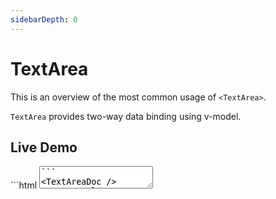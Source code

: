 ```yaml
---
sidebarDepth: 0
---
```


# TextArea

This is an overview of the most common usage of `<TextArea>`.

`TextArea` provides two-way data binding using v-model.

## Live Demo

<DocExampleBox codeBox="https://codesandbox.io/s/w61lryop88?module=%2Fsrc%2FApp.vue">
```html
<TextArea text="Multi\nLine\nText" />
```
<TextAreaDoc />
</DocExampleBox>

## Example Usages

```html
<TextArea v-model="textViewInput" :editable="true" />
```

## Props

| Name          | Type                                       | Default   | Web | Mobile | Description                                                                 |
| ------------- | ------------------------------------------ | --------- | --- | ------ | --------------------------------------------------------------------------- |
| text          | String                                     |           | ✔   | ✔      | Gets or sets the value of the component.                                    |
| hint          | String                                     |           | ✔   | ✔      | Gets or sets the placeholder text when the component is editable.           |
| editable      | Boolean                                    | `true`    | ✔   | ✔      | When true, indicates that the user can edit the contents of the container.  |
| maxLength     | Number                                     | unlimited | ✔   | ✔      | Sets the maximum number of characters that can be entered in the container. |
| returnKeyType | `done` , `next` , `go` , `search` , `send` | `done`    | ✘   | ✔      | Gets or sets the label of the return key.                                   |
| autocorrect   | Boolean                                    | `false`   | ✔   | ✔      | Enables or disables autocorrect.                                            |

## Events

| Name        | Web | Mobile | Description                             |
| ----------- | --- | ------ | --------------------------------------- |
| textChange  | ✔   | ✔      | Emitted when the text changes.          |
| returnPress | ✔   | ✔      | Emitted when the return key is pressed. |
| focus       | ✔   | ✔      | Emitted when the container is in focus. |
| blur        | ✔   | ✔      | Emitted when the container loses focus. |
